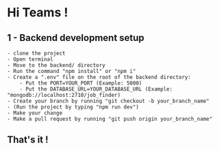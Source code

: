 # Hi Teams !

## 1 - Backend development setup

    - clone the project
    - Open terminal
    - Move to the backend/ directory
    - Run the command "npm install" or "npm i"
    - Create a ".env" file on the root of the backend directory:
        - Put the PORT=YOUR_PORT (Example: 5000)
        - Put the DATABASE_URL=YOUR_DATABASE_URL (Example: "mongodb://localhost:2710/job_finder)
    - Create your branch by running "git checkout -b your_branch_name"
    - (Run the project by typing "npm run dev")
    - Make your change
    - Make a pull request by running "git push origin your_branch_name"

## That's it ! 
